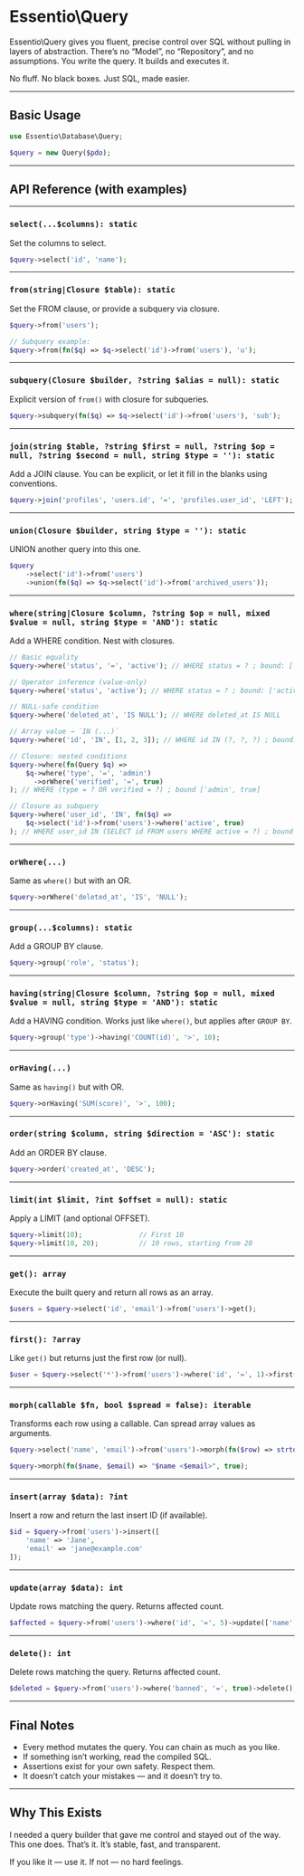 # Essentio\Query

Essentio\Query gives you fluent, precise control over SQL without pulling in layers of abstraction.
There’s no “Model”, no “Repository”, and no assumptions. You write the query. It builds and executes it.

No fluff. No black boxes. Just SQL, made easier.

---

## Basic Usage

```php
use Essentio\Database\Query;

$query = new Query($pdo);
```

---

## API Reference (with examples)

---

### `select(...$columns): static`

Set the columns to select.

```php
$query->select('id', 'name');
```

---

### `from(string|Closure $table): static`

Set the FROM clause, or provide a subquery via closure.

```php
$query->from('users');

// Subquery example:
$query->from(fn($q) => $q->select('id')->from('users'), 'u');
```

---

### `subquery(Closure $builder, ?string $alias = null): static`

Explicit version of `from()` with closure for subqueries.

```php
$query->subquery(fn($q) => $q->select('id')->from('users'), 'sub');
```

---

### `join(string $table, ?string $first = null, ?string $op = null, ?string $second = null, string $type = ''): static`

Add a JOIN clause. You can be explicit, or let it fill in the blanks using conventions.

```php
$query->join('profiles', 'users.id', '=', 'profiles.user_id', 'LEFT');
```

---

### `union(Closure $builder, string $type = ''): static`

UNION another query into this one.

```php
$query
    ->select('id')->from('users')
    ->union(fn($q) => $q->select('id')->from('archived_users'));
```

---

### `where(string|Closure $column, ?string $op = null, mixed $value = null, string $type = 'AND'): static`

Add a WHERE condition. Nest with closures.

```php
// Basic equality
$query->where('status', '=', 'active'); // WHERE status = ? ; bound: ['active']

// Operator inference (value-only)
$query->where('status', 'active'); // WHERE status = ? ; bound: ['active']

// NULL-safe condition
$query->where('deleted_at', 'IS NULL'); // WHERE deleted_at IS NULL

// Array value → `IN (...)`
$query->where('id', 'IN', [1, 2, 3]); // WHERE id IN (?, ?, ?) ; bound: [1, 2, 3]

// Closure: nested conditions
$query->where(fn(Query $q) =>
    $q->where('type', '=', 'admin')
      ->orWhere('verified', '=', true)
); // WHERE (type = ? OR verified = ?) ; bound ['admin', true]

// Closure as subquery
$query->where('user_id', 'IN', fn($q) =>
    $q->select('id')->from('users')->where('active', true)
); // WHERE user_id IN (SELECT id FROM users WHERE active = ?) ; bound [true]
```

---

### `orWhere(...)`

Same as `where()` but with an OR.

```php
$query->orWhere('deleted_at', 'IS', 'NULL');
```

---

### `group(...$columns): static`

Add a GROUP BY clause.

```php
$query->group('role', 'status');
```

---

### `having(string|Closure $column, ?string $op = null, mixed $value = null, string $type = 'AND'): static`

Add a HAVING condition. Works just like `where()`, but applies after `GROUP BY`.

```php
$query->group('type')->having('COUNT(id)', '>', 10);
```

---

### `orHaving(...)`

Same as `having()` but with OR.

```php
$query->orHaving('SUM(score)', '>', 100);
```

---

### `order(string $column, string $direction = 'ASC'): static`

Add an ORDER BY clause.

```php
$query->order('created_at', 'DESC');
```

---

### `limit(int $limit, ?int $offset = null): static`

Apply a LIMIT (and optional OFFSET).

```php
$query->limit(10);              // First 10
$query->limit(10, 20);          // 10 rows, starting from 20
```

---

### `get(): array`

Execute the built query and return all rows as an array.

```php
$users = $query->select('id', 'email')->from('users')->get();
```

---

### `first(): ?array`

Like `get()` but returns just the first row (or null).

```php
$user = $query->select('*')->from('users')->where('id', '=', 1)->first();
```

---

### `morph(callable $fn, bool $spread = false): iterable`

Transforms each row using a callable. Can spread array values as arguments.

```php
$query->select('name', 'email')->from('users')->morph(fn($row) => strtoupper($row['name']));

$query->morph(fn($name, $email) => "$name <$email>", true);
```

---

### `insert(array $data): ?int`

Insert a row and return the last insert ID (if available).

```php
$id = $query->from('users')->insert([
    'name' => 'Jane',
    'email' => 'jane@example.com'
]);
```

---

### `update(array $data): int`

Update rows matching the query. Returns affected count.

```php
$affected = $query->from('users')->where('id', '=', 5)->update(['name' => 'New Name']);
```

---

### `delete(): int`

Delete rows matching the query. Returns affected count.

```php
$deleted = $query->from('users')->where('banned', '=', true)->delete();
```

---

## Final Notes

- Every method mutates the query. You can chain as much as you like.
- If something isn’t working, read the compiled SQL.
- Assertions exist for your own safety. Respect them.
- It doesn’t catch your mistakes — and it doesn’t try to.

---

## Why This Exists

I needed a query builder that gave me control and stayed out of the way.
This one does. That’s it. It’s stable, fast, and transparent.

If you like it — use it. If not — no hard feelings.
